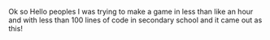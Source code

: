 Ok so Hello peoples I was trying to make a game in less than like an hour and with less than 100 lines of code in secondary school and it came out as this!
